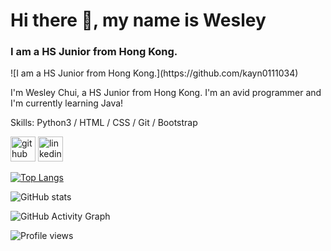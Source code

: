 <h1> Hi there 👋, my name is Wesley</h1>
<h3> I am a HS Junior from Hong Kong.</h3>
![I am a HS Junior from Hong Kong.](https://github.com/kayn0111034)

I'm Wesley Chui, a HS Junior from Hong Kong. I'm an avid programmer and I'm currently learning Java!

Skills: Python3 / HTML / CSS / Git / Bootstrap



[<img src='https://cdn.jsdelivr.net/npm/simple-icons@3.0.1/icons/github.svg' alt='github' height='40'>](https://github.com/kayn0111034)  [<img src='https://cdn.jsdelivr.net/npm/simple-icons@3.0.1/icons/linkedin.svg' alt='linkedin' height='40'>](https://www.linkedin.com/in/wesley-chui-86a864207/)  

[![Top Langs](https://github-readme-stats.vercel.app/api/top-langs/?username=kayn0111034)](https://github.com/anuraghazra/github-readme-stats)

![GitHub stats](https://github-readme-stats.vercel.app/api?username=kayn0111034&show_icons=true&count_private=true)  

![GitHub Activity Graph](https://activity-graph.herokuapp.com/graph?username=kayn0111034)  

![Profile views](https://gpvc.arturio.dev/kayn0111034)  

